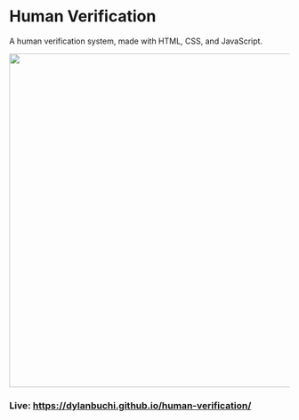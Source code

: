 # Human Verification
A human verification system, made with HTML, CSS, and JavaScript.

<img src=https://user-images.githubusercontent.com/52018183/116719114-144f9f00-a9b1-11eb-98d1-45000b8cd36d.png width=600>

### Live: https://dylanbuchi.github.io/human-verification/
